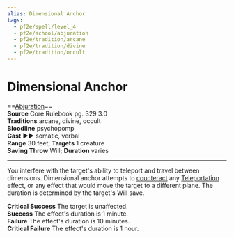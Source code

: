 ```yaml
---
alias: Dimensional Anchor
tags:
  - pf2e/spell/level_4
  - pf2e/school/abjuration
  - pf2e/tradition/arcane
  - pf2e/tradition/divine
  - pf2e/tradition/occult
---
```


# Dimensional Anchor

==[Abjuration](Abjuration.md)==  
__Source__ Core Rulebook pg. 329 3.0  
**Traditions** arcane, divine, occult  
**Bloodline** psychopomp  
**Cast** ►► somatic, verbal  
**Range** 30 feet; **Targets** 1 creature  
**Saving Throw** Will; **Duration** varies

---

You interfere with the target's ability to teleport and travel between dimensions. Dimensional anchor attempts to [counteract](Counteracting.md) any [Teleportation](Teleportation.md) effect, or any effect that would move the target to a different plane. The duration is determined by the target's Will save.

**Critical Success** The target is unaffected.  
**Success** The effect's duration is 1 minute.  
**Failure** The effect's duration is 10 minutes.  
**Critical Failure** The effect's duration is 1 hour.
